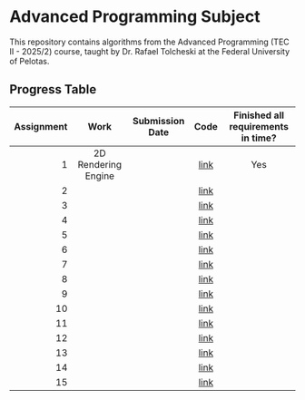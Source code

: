 # Advanced Programming Subject

This repository contains algorithms from the Advanced Programming (TEC II - 2025/2) course, taught by Dr. Rafael Tolcheski at the Federal University of Pelotas.

## Progress Table
| Assignment | Work | Submission Date | Code | Finished all requirements in time? |
| --: | :-: | :-: | :-: | :-:|
| 1 | 2D Rendering Engine | | [link](https://github.com/Eduardo-Machado-Behling/Advanced-Programming/tree/main/Engine) | Yes |
| 2 | | | [link]() | |
| 3 | | | [link]() | |
| 4 | | | [link]() | |
| 5 | | | [link]() | |
| 6 | | | [link]() | |
| 7 | | | [link]() | |
| 8 | | | [link]() | |
| 9 | | | [link]() | |
| 10 | | | [link]() | |
| 11 | | | [link]() | |
| 12 | | | [link]() | |
| 13 | | | [link]() | |
| 14 | | | [link]() | |
| 15 | | | [link]() | |
